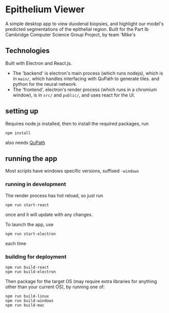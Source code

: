 # Epithelium Viewer
A simple desktop app to view duodenal biopsies, and highlight our model's predicted segmentations of the epithelial region.
Built for the Part Ib Cambridge Computer Science Group Project, by team 'Mike's

## Technologies
Built with Electron and React.js.

- The 'backend' is electron's main process (which runs nodejs), which is in `main/`, which handles interfacing with QuPath to generate tiles. and python for the neural network.
- The 'frontend', electron's render process (which runs in a chromium window), is in `src/` and `public/`, and uses react for the UI.


## setting up
Requires node.js installed, then to install the required packages, run
```
npm install
```
also needs [QuPath](https://qupath.github.io/)

## running the app
Most scripts have windows specific versions, suffixed `-windows`

### running in development
The render process has hot reload, so just run
```
npm run start-react
```
once and it will update with any changes.


To launch the app, use

```
npm run start-electron
```
each time

### building for deployment
```
npm run build-react
npm run build-electron
```
Then package for the target OS (may require extra libraries for anything other than your current OS), by running one of:
```
npm run build-linux
npm run build-windows
npm run build-mac
```
